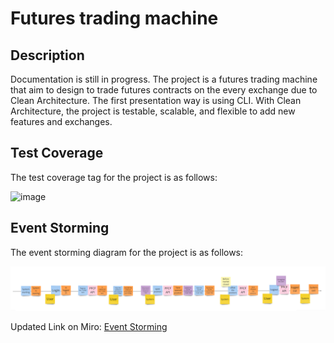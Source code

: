 # Futures trading machine

## Description

Documentation is still in progress. The project is a futures trading machine that aim to design to trade futures
contracts on the every exchange due to Clean Architecture. The first presentation way is using CLI. With Clean
Architecture, the project is testable, scalable, and flexible to add new
features and exchanges.

## Test Coverage
The test coverage tag for the project is as follows:

![image](https://ttpss930141011.github.io/futures-trading-machine/coverage.svg)

## Event Storming

The event storming diagram for the project is as follows:

![Event Storming](static/imgs/EventStorming_20240328.png)

Updated Link on Miro: [Event Storming](https://miro.com/app/board/uXjVKbXfevY=/?share_link_id=268562178581)